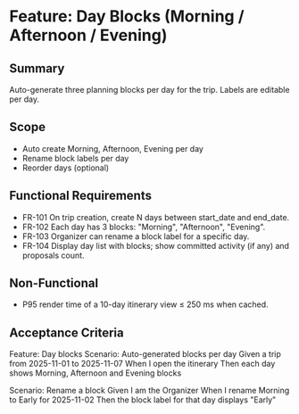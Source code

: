 # Feature: Day Blocks (Morning / Afternoon / Evening)

## Summary
Auto-generate three planning blocks per day for the trip. Labels are editable per day.

## Scope
- Auto create Morning, Afternoon, Evening per day
- Rename block labels per day
- Reorder days (optional)

## Functional Requirements
- FR-101 On trip creation, create N days between start_date and end_date.
- FR-102 Each day has 3 blocks: "Morning", "Afternoon", "Evening".
- FR-103 Organizer can rename a block label for a specific day.
- FR-104 Display day list with blocks; show committed activity (if any) and proposals count.

## Non-Functional
- P95 render time of a 10-day itinerary view ≤ 250 ms when cached.

## Acceptance Criteria
Feature: Day blocks
  Scenario: Auto-generated blocks per day
    Given a trip from 2025-11-01 to 2025-11-07
    When I open the itinerary
    Then each day shows Morning, Afternoon and Evening blocks

  Scenario: Rename a block
    Given I am the Organizer
    When I rename Morning to Early for 2025-11-02
    Then the block label for that day displays "Early"
